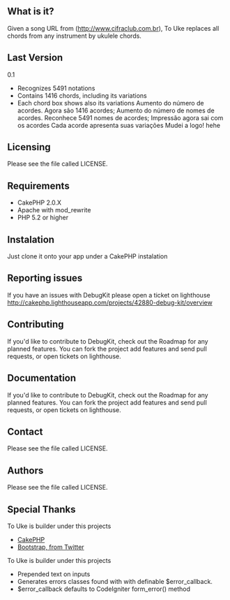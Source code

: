 ## What is it?

Given a song URL from (http://www.cifraclub.com.br), To Uke replaces all chords from any instrument by ukulele chords.

## Last Version

0.1
+ Recognizes 5491 notations
+ Contains 1416 chords, including its variations
+ Each chord box shows also its variations
Aumento do número de acordes. Agora são 1416 acordes;
Aumento do número de nomes de acordes. Reconhece 5491 nomes de acordes;
Impressão agora sai com os acordes
Cada acorde apresenta suas variações
Mudei a logo! hehe

## Licensing

Please see the file called LICENSE.


## Requirements

+ CakePHP 2.0.X
+ Apache with mod_rewrite
+ PHP 5.2 or higher

## Instalation

Just clone it onto your app under a CakePHP instalation


## Reporting issues

If you have an issues with DebugKit please open a ticket on lighthouse http://cakephp.lighthouseapp.com/projects/42880-debug-kit/overview

## Contributing

If you'd like to contribute to DebugKit, check out the Roadmap for any planned features. You can fork the project add features and send pull requests, or open tickets on lighthouse.

## Documentation

If you'd like to contribute to DebugKit, check out the Roadmap for any planned features. You can fork the project add features and send pull requests, or open tickets on lighthouse.


## Contact

Please see the file called LICENSE.

## Authors

Please see the file called LICENSE.

## Special Thanks

To Uke is builder under this projects

+ [CakePHP](http://cakephp.org)
+ [Bootstrap, from Twitter](http://twitter.github.com/bootstrap/)

To Uke is builder under this projects

+ Prepended text on inputs
+ Generates errors classes found with with definable $error_callback.
+ $error_callback defaults to CodeIgniter form_error() method
	
